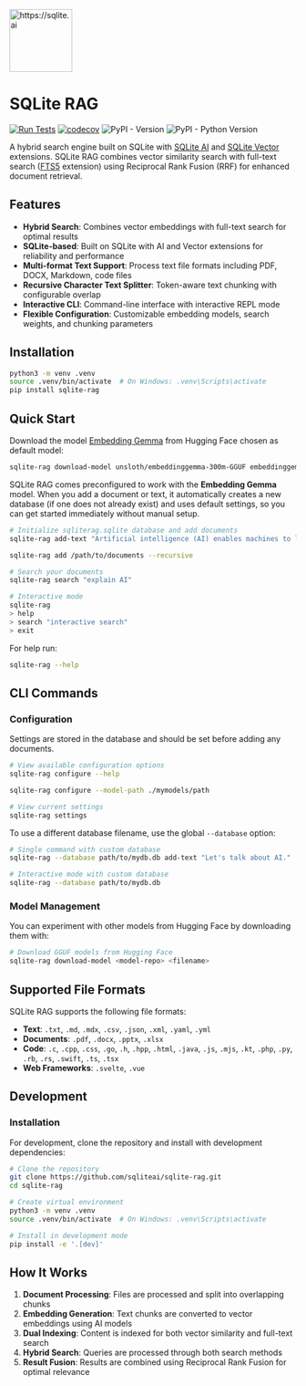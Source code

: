 [<img src="https://github.com/user-attachments/assets/0d406c41-ff61-41d7-a8de-249e9e652946" alt="https://sqlite.ai" width="110"/>](https://sqlite.ai)

# SQLite RAG

[![Run Tests](https://github.com/sqliteai/sqlite-rag/actions/workflows/test.yaml/badge.svg)](https://github.com/sqliteai/sqlite-rag/actions/workflows/test.yaml)
[![codecov](https://codecov.io/github/sqliteai/sqlite-rag/graph/badge.svg?token=30KYPY7864)](https://codecov.io/github/sqliteai/sqlite-rag)
![PyPI - Version](https://img.shields.io/pypi/v/sqlite-rag?link=https%3A%2F%2Fpypi.org%2Fproject%2Fsqlite-rag%2F)
![PyPI - Python Version](https://img.shields.io/pypi/pyversions/sqlite-rag?link=https%3A%2F%2Fpypi.org%2Fproject%2Fsqlite-rag)

A hybrid search engine built on SQLite with [SQLite AI](https://github.com/sqliteai/sqlite-ai) and [SQLite Vector](https://github.com/sqliteai/sqlite-vector) extensions. SQLite RAG combines vector similarity search with full-text search ([FTS5](https://www.sqlite.org/fts5.html) extension) using Reciprocal Rank Fusion (RRF) for enhanced document retrieval.

## Features

- **Hybrid Search**: Combines vector embeddings with full-text search for optimal results
- **SQLite-based**: Built on SQLite with AI and Vector extensions for reliability and performance
- **Multi-format Text Support**: Process text file formats including PDF, DOCX, Markdown, code files
- **Recursive Character Text Splitter**: Token-aware text chunking with configurable overlap
- **Interactive CLI**: Command-line interface with interactive REPL mode
- **Flexible Configuration**: Customizable embedding models, search weights, and chunking parameters

## Installation

```bash
python3 -m venv .venv
source .venv/bin/activate  # On Windows: .venv\Scripts\activate
pip install sqlite-rag
```

## Quick Start

Download the model [Embedding Gemma](https://huggingface.co/unsloth/embeddinggemma-300m-GGUF) from Hugging Face chosen as default model:

```bash
sqlite-rag download-model unsloth/embeddinggemma-300m-GGUF embeddinggemma-300M-Q8_0.gguf
```

SQLite RAG comes preconfigured to work with the **Embedding Gemma** model. When you add a document or text, it automatically creates a new database (if one does not already exist) and uses default settings, so you can get started immediately without manual setup.

```bash
# Initialize sqliterag.sqlite database and add documents
sqlite-rag add-text "Artificial intelligence (AI) enables machines to learn from data"

sqlite-rag add /path/to/documents --recursive

# Search your documents
sqlite-rag search "explain AI"

# Interactive mode
sqlite-rag
> help
> search "interactive search"
> exit
```

For help run:

```bash
sqlite-rag --help
```

## CLI Commands

### Configuration

Settings are stored in the database and should be set before adding any documents.

```bash
# View available configuration options
sqlite-rag configure --help

sqlite-rag configure --model-path ./mymodels/path

# View current settings
sqlite-rag settings
```

To use a different database filename, use the global `--database` option:

```bash
# Single command with custom database
sqlite-rag --database path/to/mydb.db add-text "Let's talk about AI."

# Interactive mode with custom database
sqlite-rag --database path/to/mydb.db
```

### Model Management

You can experiment with other models from Hugging Face by downloading them with:

```bash
# Download GGUF models from Hugging Face
sqlite-rag download-model <model-repo> <filename>
```

## Supported File Formats

SQLite RAG supports the following file formats:

- **Text**: `.txt`, `.md`, `.mdx`, `.csv`, `.json`, `.xml`, `.yaml`, `.yml`
- **Documents**: `.pdf`, `.docx`, `.pptx`, `.xlsx`
- **Code**: `.c`, `.cpp`, `.css`, `.go`, `.h`, `.hpp`, `.html`, `.java`, `.js`, `.mjs`, `.kt`, `.php`, `.py`, `.rb`, `.rs`, `.swift`, `.ts`, `.tsx`
- **Web Frameworks**: `.svelte`, `.vue`

## Development

### Installation

For development, clone the repository and install with development dependencies:

```bash
# Clone the repository
git clone https://github.com/sqliteai/sqlite-rag.git
cd sqlite-rag

# Create virtual environment
python3 -m venv .venv
source .venv/bin/activate  # On Windows: .venv\Scripts\activate

# Install in development mode
pip install -e '.[dev]'
```
## How It Works

1. **Document Processing**: Files are processed and split into overlapping chunks
2. **Embedding Generation**: Text chunks are converted to vector embeddings using AI models
3. **Dual Indexing**: Content is indexed for both vector similarity and full-text search
4. **Hybrid Search**: Queries are processed through both search methods
5. **Result Fusion**: Results are combined using Reciprocal Rank Fusion for optimal relevance
